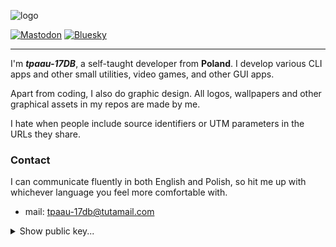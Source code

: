 <div aligin="center">

![logo](img/logo.jpg)

</div>

[![Mastodon](https://img.shields.io/badge/-MASTODON-%232B90D9?style=for-the-badge&logo=mastodon&logoColor=white)](https://mastodon.social/@tpaau17db)
[![Bluesky](https://img.shields.io/badge/Bluesky-0285FF?style=for-the-badge&logo=Bluesky&logoColor=white)](https://bsky.app/profile/tpaau-17db.bsky.social)

---

I'm ***tpaau-17DB***, a self-taught developer from **Poland**. I develop
various CLI apps and other small utilities, video games, and other GUI apps.

Apart from coding, I also do graphic design. All logos,
wallpapers and other graphical assets in my repos are made by me.

I hate when people include source identifiers or
UTM parameters in the URLs they share.

### Contact
I can communicate fluently in both English and Polish, so hit me up with
whichever language you feel more comfortable with. 
- mail: tpaau-17db@tutamail.com

<details>
<summary>Show public key...</summary>

```
-----BEGIN PGP PUBLIC KEY BLOCK-----

mQENBGhB2NwBCAC9XmaASsQefqECOVc+20JJ9aC9fm86i2jgRca4E/6b8qp/Df7n
i0Gg/GIcTkKMDwd74IJouwMcalmilODMjHb+4ynfO71SibdiKJnhSJ9dKKWx968v
y0C5giTrCtqU2Pn1m72geyi5lv16+CZGGlQ67zGbvVY0muBGgVkTpNMZyYsI6lxk
VzdTZFuZSVjeMT18ipfynxh+DH6H16GrMiHjtvQExwBc5fm64Pf3PKPi02Ug+EUa
jhC+jv1tie/AB2FMixcUWeJnAqXyLynOG/dPxazPxkIBix7ZrhDBcuvU3ygj2bK6
h5raWUGXO/XGY9+RYT3vJLlWOaNInXo/1z5tABEBAAG0Mk1pa2/FgmFqIChIZWxs
bywgd29ybGQhKSA8dHBhYXUtMTdkYkB0dXRhbWFpbC5jb20+iQFUBBMBCgA+FiEE
N3w5ZAg7LBSwf8wUT7T9uEy7iMcFAmhB2NwCGwMFCQPCZwAFCwkIBwIGFQoJCAsC
BBYCAwECHgECF4AACgkQT7T9uEy7iMemUAf9EfIyqH9BfSoJrL1Tq1/Nq4CaAMwQ
uMqIM4Y3P3Po/1C2Jf80rfIL23NFvHyMu38zOiKsKXwbpJM0hoYYcW3abGKhnCLn
jhIoLFsiZAoeKPHMiqY1AP48kLbfGWmA12gTfcHulAiwgezIXBAT8Mu1Akh+imrF
fS10PGPtkh+aKP546R0kdJ79qq2DsH25bLLLhyeS8Orj6viH4uXT0y1WVrRrLXd8
BLT49dXqrtyajfXE9Wrz1hd1CQ5bZ1iEDIpUVgFWnbHOJlTxdAo1AGMCjHEB1a4v
b5t07wfl599fiFDKvUHT/wiMC+SQmm9bV0Afx2YmEaay4mII1Ue/xmqPX7kBDQRo
QdjcAQgA4vJAYqtKrJYCBc1ggneKuKEEQ7dytD+8iEs4wcaZh8Q6z4v/ih4vqCwG
oqcPzqynGXdo/TIibnzxjAPLxsYoO1H594TW7dWIhGLEr6E9OdMLvmgjPvmbaN75
lOxi3qaTrCGZu5mUUnRaP52nYjOFASJ4eoXIVQyVzZizCgwOnIoeNc6W3z+h1eXh
yiRYKKabwDfw2iPhUmNSvYXfRC9VBicQ+o2m+CEtSRiIlztm+7qdmdetLhy5CDqE
ZLLDWcpPWxlaXmDq8CrzIMixA3+aB/2HJiP+4i8L0oKgGhhmh1u9EHNXZhdijJUr
LyqrElZUoDyIrOx+08Yp6zsM4U/R+wARAQABiQE8BBgBCgAmFiEEN3w5ZAg7LBSw
f8wUT7T9uEy7iMcFAmhB2NwCGyAFCQPCZwAACgkQT7T9uEy7iMf7cQgAslW+oS1D
7/cLFzvfa0cUEluLAXMDCI6I14He9UCFzPBC3WvJC9+tAa1mfpuKDOK8ASINLTz2
HIAAefBV/8KERcbQHDklPfO3qcgUP3v311LrEUReMZVwmVwRNleyPo0y71W+c7tH
rHpDwYTcmNX34crLQrFLHNamttOiJCN6NzFKb4L5k4b2Objxq+21uQ81DqX/530/
JKYqr2AQhf9eSZBHZddcr1cUwV22PjiTitsB6EKGggZohh0pxED/5CCLP/E+n8C6
V4vl1te7P+6AVnJ/sd+RKLUwjnNKFuYXXnIhQTgbIR5aaYVr54da3cD8ahmkHzlr
qvyGUp8V/HHFqrkBDQRoQdjcAQgAwvqW1Uwh5yDN4pUFIOrXpQqmthlCdnJIEWlC
SpWv8tpLL9bY8WmL+XJnSV52DVxYjno8uM6RL7U0waIkRjhi8SpWJU+pdj3e9oK1
hJsrEgxGQBtloSKwA05TGgg2UM4BNtymjPKN4S1a8x9kAvwxCRXQ1e9tzJagTLPd
DXnrMBbJLJ3Sc/SHDw+HfK9hLbRQx41r8RNI1K3djy7jA3M7M/mUQcHGTkdXFhkz
rtmt1La58zDoxRRxYmYuyX5hJkzJ1nMmfkTmXI0jK6N8DExPwQTVCL/tpM37/cp4
hNOaIDhxIk+f3uai4VgV+KCSF5g9Eqkupnu3ELkVRML9TnW6QQARAQABiQE8BBgB
CgAmFiEEN3w5ZAg7LBSwf8wUT7T9uEy7iMcFAmhB2NwCGwwFCQPCZwAACgkQT7T9
uEy7iMeMTQf9Hsbz5t7BIx5Ybx96RZYsPj6VQp0q4f2YfPnTCDPFEyH3ZTa57wSK
ldhewGWdC9fHXgEmpbnCg6/0zLHCKbmERIPioFY7lLpmFbkOOfSxymn5C72MyY8I
VNfZ2Ma6iY539RxARkFgLMyEixxsqDEWLMe2jQRW29CWqHUcfa/5PyX1KAWwu4N5
Nw5CrMs9ycXLP9+98xLlyp6HZ7aNPsYi/S67jrAAGD63uylCHgE33pARCBbeksVz
Q5GK+O7GHgdmKOW0LgGD+bGc5iXzaMzAX1SH7dKwgX613+Sr4b0PuAYuk6CWNCm3
WjLFKcKINFaViMh0x+C/Rl7zHU8zAjqxXw==
=7eOd
-----END PGP PUBLIC KEY BLOCK-----
```

</details>
